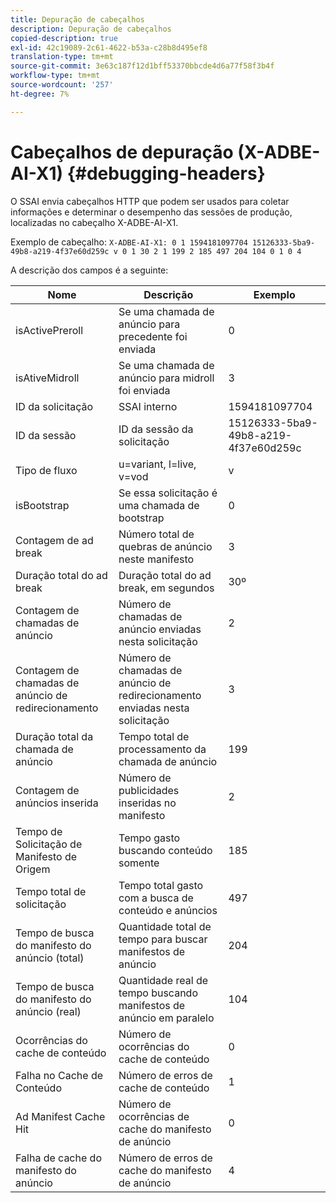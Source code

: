 ```yaml
---
title: Depuração de cabeçalhos
description: Depuração de cabeçalhos
copied-description: true
exl-id: 42c19089-2c61-4622-b53a-c28b8d495ef8
translation-type: tm+mt
source-git-commit: 3e63c187f12d1bff53370bbcde4d6a77f58f3b4f
workflow-type: tm+mt
source-wordcount: '257'
ht-degree: 7%

---
```


# Cabeçalhos de depuração (X-ADBE-AI-X1) {#debugging-headers}

O SSAI envia cabeçalhos HTTP que podem ser usados para coletar informações e determinar o desempenho das sessões de produção, localizadas no cabeçalho X-ADBE-AI-X1.

Exemplo de cabeçalho:
`X-ADBE-AI-X1: 0 1 1594181097704 15126333-5ba9-49b8-a219-4f37e60d259c v 0 1 30 2 1 199 2 185 497 204 104 0 1 0 4`

A descrição dos campos é a seguinte:

| Nome | Descrição | Exemplo |
|--- |--- |--- |
| isActivePreroll | Se uma chamada de anúncio para precedente foi enviada | 0 |
| isAtiveMidroll | Se uma chamada de anúncio para midroll foi enviada | 3 |
| ID da solicitação | SSAI interno | 1594181097704 |
| ID da sessão | ID da sessão da solicitação | 15126333-5ba9-49b8-a219-4f37e60d259c |
| Tipo de fluxo | u=variant, l=live, v=vod | v |
| isBootstrap | Se essa solicitação é uma chamada de bootstrap | 0 |
| Contagem de ad break | Número total de quebras de anúncio neste manifesto | 3 |
| Duração total do ad break | Duração total do ad break, em segundos | 30º |
| Contagem de chamadas de anúncio | Número de chamadas de anúncio enviadas nesta solicitação | 2 |
| Contagem de chamadas de anúncio de redirecionamento | Número de chamadas de anúncio de redirecionamento enviadas nesta solicitação | 3 |
| Duração total da chamada de anúncio | Tempo total de processamento da chamada de anúncio | 199 |
| Contagem de anúncios inserida | Número de publicidades inseridas no manifesto | 2 |
| Tempo de Solicitação de Manifesto de Origem | Tempo gasto buscando conteúdo somente | 185 |
| Tempo total de solicitação | Tempo total gasto com a busca de conteúdo e anúncios | 497 |
| Tempo de busca do manifesto do anúncio (total) | Quantidade total de tempo para buscar manifestos de anúncio | 204 |
| Tempo de busca do manifesto do anúncio (real) | Quantidade real de tempo buscando manifestos de anúncio em paralelo | 104 |
| Ocorrências do cache de conteúdo | Número de ocorrências do cache de conteúdo | 0 |
| Falha no Cache de Conteúdo | Número de erros de cache de conteúdo | 1 |
| Ad Manifest Cache Hit | Número de ocorrências de cache do manifesto de anúncio | 0 |
| Falha de cache do manifesto do anúncio | Número de erros de cache do manifesto de anúncio | 4 |
